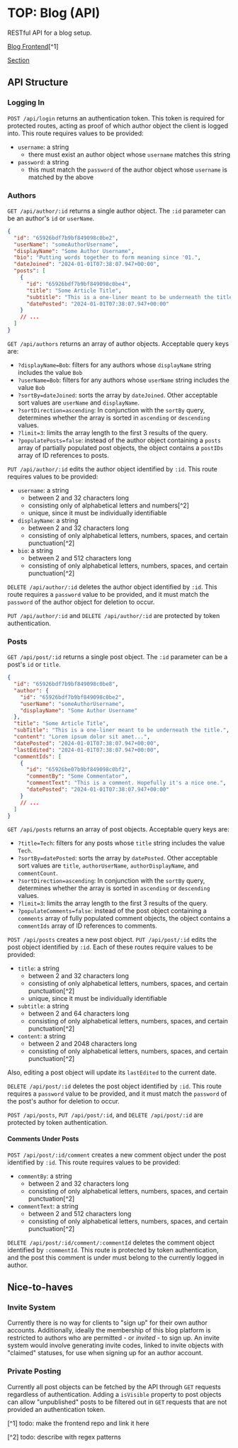 # TOP: Blog (API)
RESTful API for a blog setup.

[Blog Frontend](#)[^1]

[Section](https://www.theodinproject.com/lessons/nodejs-blog-api)

## API Structure

### Logging In
`POST /api/login` returns an authentication token. This token is required for protected routes, acting as proof of which author object the client is logged into. This route requires values to be provided:
- `username`: a string 
  - there must exist an author object whose `username` matches this string
- `password`: a string
  - this must match the `password` of the author object whose `username` is matched by the above

### Authors
`GET /api/author/:id` returns a single author object. The `:id` parameter can be an author's `id` or `userName`.
```json
{
  "id": "65926bdf7b9bf849098c0be2",
  "userName": "someAuthorUsername",
  "displayName": "Some Author Username",
  "bio": "Putting words together to form meaning since '01.",
  "dateJoined": "2024-01-01T07:38:07.947+00:00",
  "posts": [
    {
      "id": "65926bdf7b9bf849098c0be4",
      "title": "Some Article Title",
      "subtitle": "This is a one-liner meant to be underneath the title.",
      "datePosted": "2024-01-01T07:38:07.947+00:00"
    }
    // ...
  ]
}
```
`GET /api/authors` returns an array of author objects. Acceptable query keys are:
- `?displayName=Bob`: filters for any authors whose `displayName` string includes the value `Bob`
- `?userName=Bob`: filters for any authors whose `userName` string includes the value `Bob`
- `?sortBy=dateJoined`: sorts the array by `dateJoined`. Other acceptable sort values are `userName` and `displayName`.
- `?sortDirection=ascending`: In conjunction with the `sortBy` query, determines whether the array is sorted in `ascending` or `descending` values.
- `?limit=3`: limits the array length to the first 3 results of the query.
- `?populatePosts=false`: instead of the author object containing a `posts` array of partially populated post objects, the object contains a `postIDs` array of ID references to posts.

<!-- `POST /api/authors` creates a new author object. This route requires values to be provided:
- `username`: a string
  - between 2 and 32 characters long
  - consisting only of alphabetical letters and numbers[^2]
  - unique, since it must be individually identifiable
- `password`: a string
  - no less than 8 characters long

This route returns an authentication token for the new author account, and requires for there *not* to be a token already present on the client side (that is, you shouldn't sign up if you're already logged in). -->

`PUT /api/author/:id` edits the author object identified by `:id`. This route requires values to be provided:
- `username`: a string
  - between 2 and 32 characters long
  - consisting only of alphabetical letters and numbers[^2]
  - unique, since it must be individually identifiable
- `displayName`: a string
  - between 2 and 32 characters long
  - consisting of only alphabetical letters, numbers, spaces, and certain punctuation[^2]
- `bio`: a string
  - between 2 and 512 characters long
  - consisting of only alphabetical letters, numbers, spaces, and certain punctuation[^2]

`DELETE /api/author/:id` deletes the author object identified by `:id`. This route requires a `password` value to be provided, and it must match the `password` of the author object for deletion to occur.

`PUT /api/author/:id` and `DELETE /api/author/:id` are protected by token authentication.

### Posts
`GET /api/post/:id` returns a single post object. The `:id` parameter can be a post's `id` or `title`.
```json
{
  "id": "65926bdf7b9bf849098c0be8",
  "author": {
    "id": "65926bdf7b9bf849098c0be2",
    "userName": "someAuthorUsername",
    "displayName": "Some Author Username"
  },
  "title": "Some Article Title",
  "subTitle": "This is a one-liner meant to be underneath the title.",
  "content": "Lorem ipsum dolor sit amet...",
  "datePosted": "2024-01-01T07:38:07.947+00:00",
  "lastEdited": "2024-01-01T07:38:07.947+00:00",
  "commentIds": [
    {
      "id": "65926be07b9bf849098c0bf2",
      "commentBy": "Some Commentator",
      "commentText": "This is a comment. Hopefully it's a nice one.",
      "datePosted": "2024-01-01T07:38:07.947+00:00"
    }
    // ...
  ]
}
```
`GET /api/posts` returns an array of post objects. Acceptable query keys are:
- `?title=Tech`: filters for any posts whose `title` string includes the value `Tech`.
- `?sortBy=datePosted`: sorts the array by `datePosted`. Other acceptable sort values are `title`, `authorUserName`, `authorDisplayName`, and `commentCount`.
- `?sortDirection=ascending`: In conjunction with the `sortBy` query, determines whether the array is sorted in `ascending` or `descending` values.
- `?limit=3`: limits the array length to the first 3 results of the query.
- `?populateComments=false`: instead of the post object containing a `comments` array of fully populated comment objects, the object contains a `commentIds` array of ID references to comments.

`POST /api/posts` creates a new post object. `PUT /api/post/:id` edits the post object identified by `:id`. Each of these routes require values to be provided:
- `title`: a string
  - between 2 and 32 characters long
  - consisting of only alphabetical letters, numbers, spaces, and certain punctuation[^2]
  - unique, since it must be individually identifiable
- `subtitle`: a string
  - between 2 and 64 characters long
  - consisting of only alphabetical letters, numbers, spaces, and certain punctuation[^2]
- `content`: a string
  - between 2 and 2048 characters long
  - consisting of only alphabetical letters, numbers, spaces, and certain punctuation[^2]

Also, editing a post object will update its `lastEdited` to the current date.

`DELETE /api/post/:id` deletes the post object identified by `:id`. This route requires a `password` value to be provided, and it must match the `password` of the post's author for deletion to occur.

`POST /api/posts`, `PUT /api/post/:id`, and `DELETE /api/post/:id` are protected by token authentication.

#### Comments Under Posts
`POST /api/post/:id/comment` creates a new comment object under the post identified by `:id`. This route requires values to be provided:
- `commentBy`: a string
  - between 2 and 32 characters long
  - consisting of only alphabetical letters, numbers, spaces, and certain punctuation[^2]
- `commentText`: a string
  - between 2 and 512 characters long
  - consisting of only alphabetical letters, numbers, spaces, and certain punctuation[^2]

`DELETE /api/post/:id/comment/:commentId` deletes the comment object identified by `:commentId`. This route is protected by token authentication, and the post this comment is under must belong to the currently logged in author.

## Nice-to-haves
### Invite System
Currently there is no way for clients to "sign up" for their own author accounts. Additionally, ideally the membership of this blog platform is restricted to authors who are permitted - or *invited* - to sign up. An invite system would involve generating invite codes, linked to invite objects with "claimed" statuses, for use when signing up for an author account.
### Private Posting
Currently all post objects can be fetched by the API through `GET` requests regardless of authentication. Adding a `isVisible` property to post objects can allow "unpublished" posts to be filtered out in `GET` requests that are not provided an authentication token.

[^1] todo: make the frontend repo and link it here

[^2] todo: describe with regex patterns